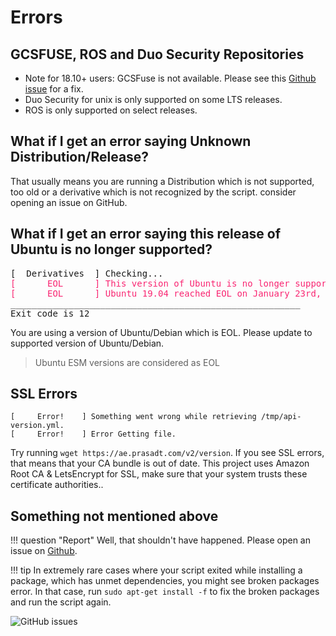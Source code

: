 # Errors

## GCSFUSE, ROS and Duo Security Repositories

- Note for 18.10+ users: GCSFuse is not available. Please see this [Github issue](https://github.com/GoogleCloudPlatform/gcsfuse/issues/319) for a fix.
- Duo Security for unix is only supported on some LTS releases.
- ROS is only supported on select releases.

## What if I get an error saying Unknown Distribution/Release?

That usually means you are running a Distribution which is not supported, too old or a derivative which is not recognized by the script.
consider opening an issue on GitHub.

## What if I get an error saying this release of Ubuntu is no longer supported?

<pre>[  Derivatives  ] Checking...
<font color="#F92672">[      EOL      ] This version of Ubuntu is no longer supported. </font>
<font color="#F92672">[      EOL      ] Ubuntu 19.04 reached EOL on January 23rd, 2020.</font>
_______________________________________________________
Exit code is 12
</pre>

You are using a version of Ubuntu/Debian which is EOL. Please update to supported version of Ubuntu/Debian.
> Ubuntu ESM versions are considered as EOL

## SSL Errors

```console
[     Error!    ] Something went wrong while retrieving /tmp/api-version.yml.
[     Error!    ] Error Getting file.
```

Try running `wget https://ae.prasadt.com/v2/version`. If you see SSL errors, that means that your CA bundle is out of date.
This project uses Amazon Root CA & LetsEncrypt for SSL, make sure that your system trusts these certificate authorities..

## Something not mentioned above

!!! question "Report"
    Well, that shouldn't have happened. Please open an issue on [Github](https://github.com/tprasadtp/ubuntu-post-install/issues/new).

!!! tip
    In extremely rare cases where your script exited while installing a package, which has unmet dependencies, you might see broken packages error. In that case, run `sudo apt-get install -f` to fix the broken packages and run the script again.

![GitHub issues](https://img.shields.io/github/issues/tprasadtp/ubuntu-post-install.svg)
